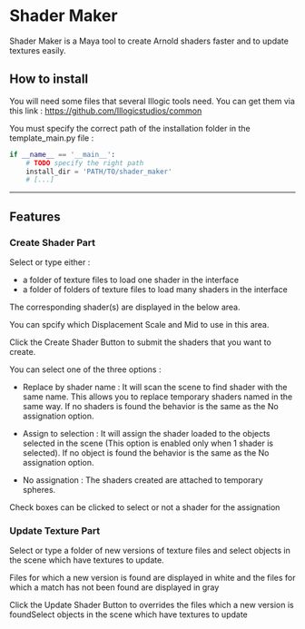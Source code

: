 # Shader Maker

Shader Maker is a Maya tool to create Arnold shaders faster and to update textures easily.

## How to install

You will need some files that several Illogic tools need. You can get them via this link :
https://github.com/Illogicstudios/common

You must specify the correct path of the installation folder in the template_main.py file :
```python
if __name__ == '__main__':
    # TODO specify the right path
    install_dir = 'PATH/TO/shader_maker'
    # [...]
```

---

## Features

### Create Shader Part

Select or type either :
- a folder of texture files to load one shader in the interface
- a folder of folders of texture files to load many shaders in the interface

The corresponding shader(s) are displayed in the below area. 

You can spcify which Displacement Scale and Mid to use in this area.

Click the Create Shader Button to submit the shaders that you want to create.

You can select one of the three options :

- Replace by shader name : It will scan the scene to find shader with the same name. This allows you to replace temporary shaders named in the same way. If no shaders is found the behavior is the same as the No assignation option.

- Assign to selection : It will assign the shader loaded to the objects selected in the scene (This option is enabled only when 1 shader is selected). If no object is found the behavior is the same as the No assignation option.

- No assignation : The shaders created are attached to temporary spheres.

Check boxes can be clicked to select or not a shader for the assignation

### Update Texture Part

Select or type a folder of new versions of texture files and select objects in the scene which have textures to update.

Files for which a new version is found are displayed in white and the files for which a match has not been found are displayed in gray

Click the Update Shader Button to overrides the files which a new version is foundSelect objects in the scene which have textures to update
